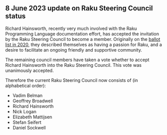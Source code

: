8 June 2023 update on Raku Steering Council status
---------------------------------------------------

Richard Hainsworth, recently very much involved with the Raku Programming Language documentation effort, has accepted the invitation by the Raku Steering Council to become a member.  Originally on the [ballot list in 2020](../nominations/2020/results.txt), they described themselves as having a passion for Raku, and a desire to facilitate an ongoing friendly and supportive community.

The remaining council members have taken a vote whether to accept Richard Hainsworth into the Raku Steering Council.  This vote was unanimously accepted.

Therefore the current Raku Steering Council now consists of (in alphabetical order):

- Vadim Belman
- Geoffrey Broadwell
- Richard Hainsworth
- Nick Logan
- Elizabeth Mattijsen
- Stefan Seifert
- Daniel Sockwell
